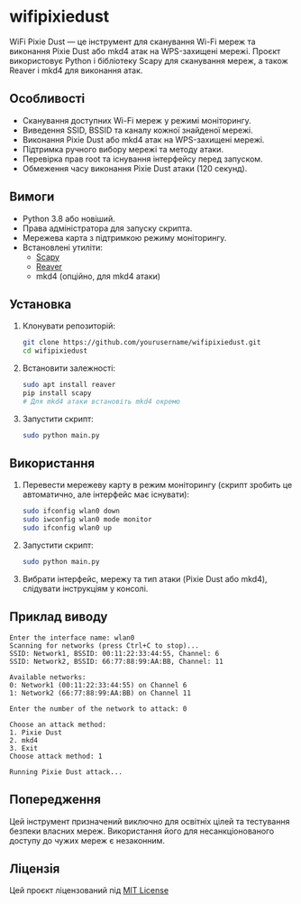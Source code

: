 # wifipixiedust

WiFi Pixie Dust — це інструмент для сканування Wi-Fi мереж та виконання Pixie Dust або mkd4 атак на WPS-захищені мережі. Проєкт використовує Python і бібліотеку Scapy для сканування мереж, а також Reaver і mkd4 для виконання атак.

## Особливості

- Сканування доступних Wi-Fi мереж у режимі моніторингу.
- Виведення SSID, BSSID та каналу кожної знайденої мережі.
- Виконання Pixie Dust або mkd4 атак на WPS-захищені мережі.
- Підтримка ручного вибору мережі та методу атаки.
- Перевірка прав root та існування інтерфейсу перед запуском.
- Обмеження часу виконання Pixie Dust атаки (120 секунд).

## Вимоги

- Python 3.8 або новіший.
- Права адміністратора для запуску скрипта.
- Мережева карта з підтримкою режиму моніторингу.
- Встановлені утиліти:
  - [Scapy](https://scapy.net/)
  - [Reaver](https://github.com/t6x/reaver-wps-fork-t6x)
  - mkd4 (опційно, для mkd4 атаки)

## Установка

1. Клонувати репозиторій:
   ```bash
   git clone https://github.com/yourusername/wifipixiedust.git
   cd wifipixiedust
   ```
2. Встановити залежності:
   ```bash
   sudo apt install reaver
   pip install scapy
   # Для mkd4 атаки встановіть mkd4 окремо
   ```
3. Запустити скрипт:
   ```bash
   sudo python main.py
   ```

## Використання

1. Перевести мережеву карту в режим моніторингу (скрипт зробить це автоматично, але інтерфейс має існувати):
   ```bash
   sudo ifconfig wlan0 down
   sudo iwconfig wlan0 mode monitor
   sudo ifconfig wlan0 up
   ```
2. Запустити скрипт:
   ```bash
   sudo python main.py
   ```
3. Вибрати інтерфейс, мережу та тип атаки (Pixie Dust або mkd4), слідувати інструкціям у консолі.

## Приклад виводу

```
Enter the interface name: wlan0
Scanning for networks (press Ctrl+C to stop)...
SSID: Network1, BSSID: 00:11:22:33:44:55, Channel: 6
SSID: Network2, BSSID: 66:77:88:99:AA:BB, Channel: 11

Available networks:
0: Network1 (00:11:22:33:44:55) on Channel 6
1: Network2 (66:77:88:99:AA:BB) on Channel 11

Enter the number of the network to attack: 0

Choose an attack method:
1. Pixie Dust
2. mkd4
3. Exit
Choose attack method: 1

Running Pixie Dust attack...
```

## Попередження

Цей інструмент призначений виключно для освітніх цілей та тестування безпеки власних мереж. Використання його для несанкціонованого доступу до чужих мереж є незаконним.

## Ліцензія

Цей проєкт ліцензований під [MIT License](LICENSE)